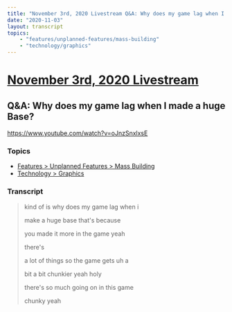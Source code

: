 ```yaml
---
title: "November 3rd, 2020 Livestream Q&A: Why does my game lag when I made a huge Base?"
date: "2020-11-03"
layout: transcript
topics:
    - "features/unplanned-features/mass-building"
    - "technology/graphics"
---
```

# [November 3rd, 2020 Livestream](../2020-11-03.md)
## Q&A: Why does my game lag when I made a huge Base?
https://www.youtube.com/watch?v=oJnzSnxlxsE

### Topics
* [Features > Unplanned Features > Mass Building](../topics/features/unplanned-features/mass-building.md)
* [Technology > Graphics](../topics/technology/graphics.md)

### Transcript

> kind of is why does my game lag when i
>
> make a huge base that's because
>
> you made it more in the game yeah
>
> there's
>
> a lot of things so the game gets uh a
>
> bit a bit chunkier yeah holy
>
> there's so much going on in this game
>
> chunky yeah
>
